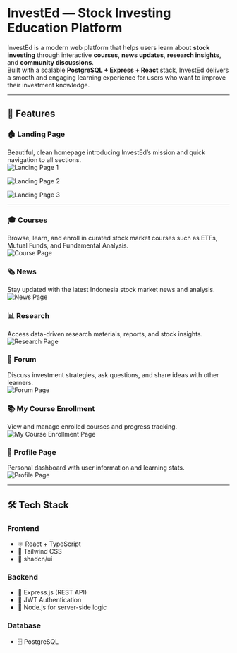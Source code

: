 # InvestEd — Stock Investing Education Platform

InvestEd is a modern web platform that helps users learn about **stock investing** through interactive **courses**, **news updates**, **research insights**, and **community discussions**.  
Built with a scalable **PostgreSQL + Express + React** stack, InvestEd delivers a smooth and engaging learning experience for users who want to improve their investment knowledge.

---

## 🚀 Features

### 🏠 Landing Page
Beautiful, clean homepage introducing InvestEd’s mission and quick navigation to all sections.  
![Landing Page 1](https://i.imgur.com/QIt1KZ7.jpeg)

![Landing Page 2](https://i.imgur.com/VyobohT.jpeg)

![Landing Page 3](https://i.imgur.com/YpMWJXx.jpeg)

---

### 🎓 Courses
Browse, learn, and enroll in curated stock market courses such as ETFs, Mutual Funds, and Fundamental Analysis.  
![Course Page](https://i.imgur.com/hfFUgwz.jpeg)

### 🗞️ News
Stay updated with the latest Indonesia stock market news and analysis.  
![News Page](https://i.imgur.com/cd7fN0u.jpeg)

### 📊 Research
Access data-driven research materials, reports, and stock insights.  
![Research Page](https://i.imgur.com/VVwIWxa.jpeg)

### 💬 Forum
Discuss investment strategies, ask questions, and share ideas with other learners.  
![Forum Page](https://i.imgur.com/yQA1TFj.jpeg)

### 📚 My Course Enrollment
View and manage enrolled courses and progress tracking.  
![My Course Enrollment Page](https://i.imgur.com/UtZlwhg.jpeg)


### 👤 Profile Page
Personal dashboard with user information and learning stats.  
![Profile Page](https://i.imgur.com/3vSUEcw.jpeg)


---

## 🛠️ Tech Stack

### **Frontend**
- ⚛️ React + TypeScript  
- 💨 Tailwind CSS  
- 🧱 shadcn/ui

### **Backend**
- 🧩 Express.js (REST API)  
- 🔐 JWT Authentication  
- 🧠 Node.js for server-side logic  

### **Database**
- 🗄️ PostgreSQL
